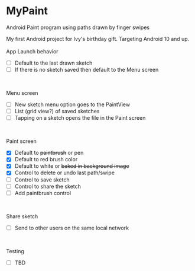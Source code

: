 # MyPaint
Android Paint program using paths drawn by finger swipes

My first Android project for Ivy's birthday gift. Targeting Android 10 and up.
<br>
<br>
App Launch behavior  
- [ ] Default to the last drawn sketch
- [ ] If there is no sketch saved then default to the Menu screen
<br>

Menu screen  
- [ ] New sketch menu option goes to the PaintView
- [ ] List (grid view?) of saved sketches
- [ ] Tapping on a sketch opens the file in the Paint screen
<br>

Paint screen
- [x] Default to ~~paintbrush~~ or pen
- [x] Default to red brush color
- [x] Default to white or ~~baked in background image~~
- [x] Control to ~~delete~~ or undo last path/swipe
- [ ] Control to save sketch
- [ ] Control to share the sketch
- [ ] Add paintbrush control
<br>

Share sketch
- [ ] Send to other users on the same local network
<br>

Testing<br>
- [ ] TBD

